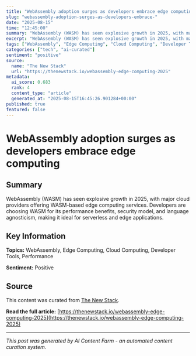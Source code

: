```yaml
---
title: "WebAssembly adoption surges as developers embrace edge computing"
slug: "webassembly-adoption-surges-as-developers-embrace-"
date: "2025-08-15"
time: "12:45:00"
summary: "WebAssembly (WASM) has seen explosive growth in 2025, with major cloud providers offering WASM-based edge computing services. Developers are choosing WASM for its performance benefits, security model,..."
excerpt: "WebAssembly (WASM) has seen explosive growth in 2025, with major cloud providers offering WASM-based edge computing services. Developers are choosing ..."
tags: ["WebAssembly", "Edge Computing", "Cloud Computing", "Developer Tools", "Performance"]
categories: ["tech", "ai-curated"]
sentiment: "positive"
source:
  name: "The New Stack"
  url: "https://thenewstack.io/webassembly-edge-computing-2025"
metadata:
  ai_score: 0.683
  rank: 4
  content_type: "article"
  generated_at: "2025-08-15T16:45:26.901284+00:00"
published: true
featured: false
---
```


# WebAssembly adoption surges as developers embrace edge computing

## Summary

WebAssembly (WASM) has seen explosive growth in 2025, with major cloud providers offering WASM-based edge computing services. Developers are choosing WASM for its performance benefits, security model, and language agnosticism, making it ideal for serverless and edge applications.

## Key Information

**Topics:** WebAssembly, Edge Computing, Cloud Computing, Developer Tools, Performance

**Sentiment:** Positive

## Source

This content was curated from [The New Stack](https://thenewstack.io/webassembly-edge-computing-2025).

**Read the full article:** [https://thenewstack.io/webassembly-edge-computing-2025](https://thenewstack.io/webassembly-edge-computing-2025)

---

*This post was generated by AI Content Farm - an automated content curation system.*
